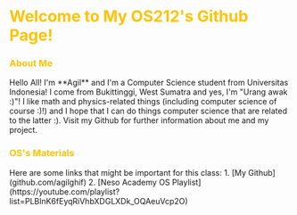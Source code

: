 <h1 style="color: #FFC300;"> Welcome to My OS212's Github Page! </h1>

<h3 style="color: #FFC300;"> About Me </h3>
Hello All! I'm **Agil** and I'm a Computer Science student from Universitas Indonesia! I come from Bukittinggi, West Sumatra and yes, I'm "Urang awak :)"! I like math and physics-related things (including computer science of course :)!) and I hope that I can do things computer science that are related to the latter :). Visit my Github for further information about me and my project.


<h3 style="color: #FFC300;"> OS's Materials </h3>
Here are some links that might be important for this class:
1. [My Github](github.com/agilghif)
2. [Neso Academy OS Playlist](https://youtube.com/playlist?list=PLBlnK6fEyqRiVhbXDGLXDk_OQAeuVcp2O)

